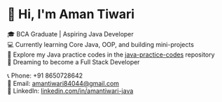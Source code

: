 # 👋 Hi, I'm Aman Tiwari

🎓 BCA Graduate | Aspiring Java Developer  
💻 Currently learning Core Java, OOP, and building mini-projects  
📂 Explore my Java practice codes in the [java-practice-codes](https://github.com/amantiwari-java/java-practice-codes) repository  
🚀 Dreaming to become a Full Stack Developer

📞 Phone: +91 8650728642  
📧 Email: amantiwari84044@gmail.com  
🔗 LinkedIn: [linkedin.com/in/amantiwari-java](www.linkedin.com/in/aman-tiwari-87249a230)
